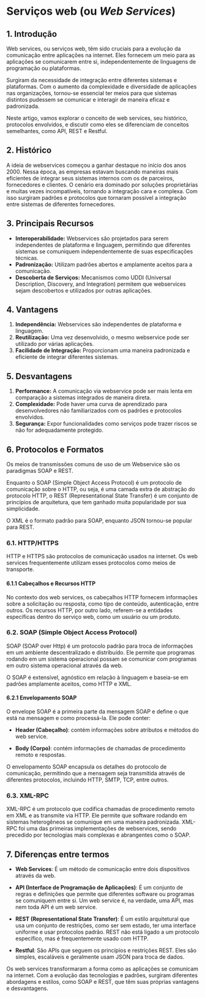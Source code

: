 # Serviços web (ou _Web Services_)

## 1. Introdução

Web services, ou serviços web, têm sido cruciais para a evolução da comunicação entre aplicações na internet. Eles fornecem um meio para as aplicações se comunicarem entre si, independentemente de linguagens de programação ou plataformas. 

Surgiram da necessidade de integração entre diferentes sistemas e plataformas. Com o aumento da complexidade e diversidade de aplicações nas organizações, tornou-se essencial ter meios para que sistemas distintos pudessem se comunicar e interagir de maneira eficaz e padronizada.

Neste artigo, vamos explorar o conceito de web services, seu histórico, protocolos envolvidos, e discutir como eles se diferenciam de conceitos semelhantes, como API, REST e Restful.

## 2. Histórico

A ideia de webservices começou a ganhar destaque no início dos anos 2000. Nessa época, as empresas estavam buscando maneiras mais eficientes de integrar seus sistemas internos com os de parceiros, fornecedores e clientes. O cenário era dominado por soluções proprietárias e muitas vezes incompatíveis, tornando a integração cara e complexa.
Com isso surgiram padrões e protocolos que tornaram possível a integração entre sistemas de diferentes fornecedores.

## 3. Principais Recursos

- **Interoperabilidade:** Webservices são projetados para serem independentes de plataforma e linguagem, permitindo que diferentes sistemas se comuniquem independentemente de suas especificações técnicas.
- **Padronização:** Utilizam padrões abertos e amplamente aceitos para a comunicação.
- **Descoberta de Serviços:** Mecanismos como UDDI (Universal Description, Discovery, and Integration) permitem que webservices sejam descobertos e utilizados por outras aplicações.

## 4. Vantagens

1. **Independência:** Webservices são independentes de plataforma e linguagem.
2. **Reutilização:** Uma vez desenvolvido, o mesmo webservice pode ser utilizado por várias aplicações.
3. **Facilidade de Integração:** Proporcionam uma maneira padronizada e eficiente de integrar diferentes sistemas.

## 5. Desvantagens

1. **Performance:** A comunicação via webservice pode ser mais lenta em comparação a sistemas integrados de maneira direta.
2. **Complexidade:** Pode haver uma curva de aprendizado para desenvolvedores não familiarizados com os padrões e protocolos envolvidos.
3. **Segurança:** Expor funcionalidades como serviços pode trazer riscos se não for adequadamente protegido.

## 6. Protocolos e Formatos

Os meios de transmissões comuns de uso de um Webservice são os paradigmas SOAP e REST.

Enquanto o SOAP (Simple Object Access Protocol) é um protocolo de comunicação sobre o HTTP, ou seja, é uma camada extra de abstração do protocolo HTTP, o REST (Representational State Transfer) é um conjunto de princípios de arquitetura, que tem ganhado muita popularidade por sua simplicidade.

O XML é o formato padrão para SOAP, enquanto JSON tornou-se popular para REST.

### 6.1. HTTP/HTTPS

HTTP e HTTPS são protocolos de comunicação usados na internet. Os web services frequentemente utilizam esses protocolos como meios de transporte.

#### 6.1.1 Cabeçalhos e Recursos HTTP

No contexto dos web services, os cabeçalhos HTTP fornecem informações sobre a solicitação ou resposta, como tipo de conteúdo, autenticação, entre outros. 
Os recursos HTTP, por outro lado, referem-se a entidades específicas dentro do serviço web, como um usuário ou um produto.

### 6.2. SOAP (Simple Object Access Protocol)

SOAP (SOAP over Http) é um protocolo padrão para troca de informações em um ambiente descentralizado e distribuído.
Ele permite que programas rodando em um sistema operacional possam se comunicar com programas em outro sistema operacional através da web.

O SOAP é extensível, agnóstico em relação à linguagem e baseia-se em padrões amplamente aceitos, como HTTP e XML.

#### 6.2.1 Envelopamento SOAP

O envelope SOAP é a primeira parte da mensagem SOAP e define o que está na mensagem e como processá-la. Ele pode conter:

- **Header (Cabeçalho)**: contém informações sobre atributos e métodos do web service.
  
- **Body (Corpo)**: contém informações de chamadas de procedimento remoto e respostas.

O envelopamento SOAP encapsula os detalhes do protocolo de comunicação, permitindo que a mensagem seja transmitida através de diferentes protocolos, incluindo HTTP, SMTP, TCP, entre outros.

### 6.3. XML-RPC

XML-RPC é um protocolo que codifica chamadas de procedimento remoto em XML e as transmite via HTTP. Ele permite que software rodando em sistemas heterogêneos se comunique em uma maneira padronizada. XML-RPC foi uma das primeiras implementações de webservices, sendo precedido por tecnologias mais complexas e abrangentes como o SOAP.

## 7. Diferenças entre termos

- **Web Services**: É um método de comunicação entre dois dispositivos através da web.

- **API (Interface de Programação de Aplicações)**: É um conjunto de regras e definições que permite que diferentes software ou programas se comuniquem entre si. Um web service é, na verdade, uma API, mas nem toda API é um web service.

- **REST (Representational State Transfer)**: É um estilo arquitetural que usa um conjunto de restrições, como ser sem estado, ter uma interface uniforme e usar protocolos padrão. REST não está ligado a um protocolo específico, mas é frequentemente usado com HTTP.

- **Restful**: São APIs que seguem os princípios e restrições REST. Eles são simples, escaláveis e geralmente usam JSON para troca de dados.

Os web services transformaram a forma como as aplicações se comunicam na internet. Com a evolução das tecnologias e padrões, surgiram diferentes abordagens e estilos, como SOAP e REST, que têm suas próprias vantagens e desvantagens.
